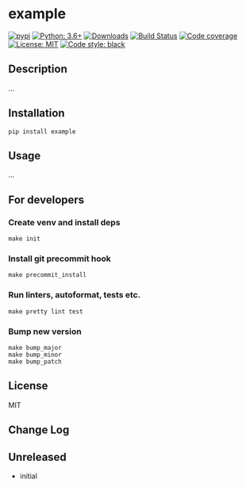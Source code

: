 # example

[![pypi](https://badge.fury.io/py/example.svg)](https://pypi.org/project/example)
[![Python: 3.6+](https://img.shields.io/badge/Python-3.6+-blue.svg)](https://pypi.org/project/example)
[![Downloads](https://img.shields.io/pypi/dm/example.svg)](https://pypistats.org/packages/example)
[![Build Status](https://travis-ci.org/Afonasev/example.svg?branch=master)](https://travis-ci.org/Afonasev/example)
[![Code coverage](https://codecov.io/gh/Afonasev/example/branch/master/graph/badge.svg)](https://codecov.io/gh/Afonasev/example)
[![License: MIT](https://img.shields.io/badge/License-MIT-green.svg)](https://en.wikipedia.org/wiki/MIT_License)
[![Code style: black](https://img.shields.io/badge/code%20style-black-000000.svg)](https://github.com/ambv/black)

## Description

...

## Installation

    pip install example

## Usage

...

## For developers

### Create venv and install deps

    make init

### Install git precommit hook

    make precommit_install

### Run linters, autoformat, tests etc.

    make pretty lint test

### Bump new version

    make bump_major
    make bump_minor
    make bump_patch

## License

MIT

## Change Log

Unreleased
-----

* initial
